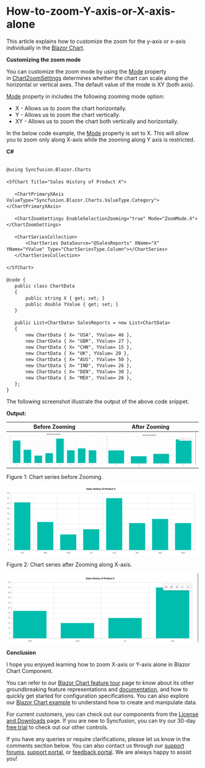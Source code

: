 # How-to-zoom-Y-axis-or-X-axis-alone

This article explains how to customize the zoom for the y-axis or x-axis individually in the [Blazor Chart](https://www.syncfusion.com/blazor-components/blazor-charts).

**Customizing the zoom mode**

You can customize the zoom mode by using the [Mode](https://help.syncfusion.com/cr/blazor/Syncfusion.Blazor.Charts.ChartZoomSettings.html#Syncfusion_Blazor_Charts_ChartZoomSettings_Mode) property in [ChartZoomSettings](https://help.syncfusion.com/cr/blazor/Syncfusion.Blazor.Charts.ChartZoomSettings.html) determines whether the chart can scale along the horizontal or vertical axes. The default value of the mode is XY (both axis).

[Mode](https://help.syncfusion.com/cr/blazor/Syncfusion.Blazor.Charts.ChartZoomSettings.html#Syncfusion_Blazor_Charts_ChartZoomSettings_Mode) property in includes the following zooming mode option:

- X - Allows us to zoom the chart horizontally.
- Y - Allows us to zoom the chart vertically.
- XY - Allows us to zoom the chart both vertically and horizontally. 

In the below code example, the [Mode](https://help.syncfusion.com/cr/blazor/Syncfusion.Blazor.Charts.ChartZoomSettings.html#Syncfusion_Blazor_Charts_ChartZoomSettings_Mode) property is set to X. This will allow you to zoom only along X-axis while the zooming along Y axis is restricted.

**C#**

 ```cshtml

 @using Syncfusion.Blazor.Charts

<SfChart Title="Sales History of Product X">

    <ChartPrimaryXAxis ValueType="Syncfusion.Blazor.Charts.ValueType.Category"></ChartPrimaryXAxis>

    <ChartZoomSettings EnableSelectionZooming="true" Mode="ZoomMode.X"></ChartZoomSettings>

    <ChartSeriesCollection>
        <ChartSeries DataSource="@SalesReports" XName="X" YName="YValue" Type="ChartSeriesType.Column"></ChartSeries>
    </ChartSeriesCollection>

</SfChart>

@code {
    public class ChartData
    {
        public string X { get; set; }
        public double YValue { get; set; }
    }

    public List<ChartData> SalesReports = new List<ChartData>
    {
        new ChartData { X= "USA", YValue= 46 },
        new ChartData { X= "GBR", YValue= 27 },
        new ChartData { X= "CHN", YValue= 15 },
        new ChartData { X= "UK", YValue= 20 },
        new ChartData { X= "AUS", YValue= 50 },
        new ChartData { X= "IND", YValue= 26 },
        new ChartData { X= "DEN", YValue= 30 },
        new ChartData { X= "MEX", YValue= 26 },
    };
}

```

The following screenshot illustrate the output of the above code snippet.

**Output:**

| Before Zooming | After Zooming |
| ------ | ------ |
| ![Blazor chart before zooming](/before-zooming.png) | ![Blazor chart after zooming](/after-zooming.png) |


Figure 1: Chart series before Zooming.

![](/before-zooming.png)

Figure 2: Chart series after Zooming along X-axis.

 ![](/after-zooming.png)

 **Conclusion**

I hope you enjoyed learning how to zoom X-axis or Y-axis alone in Blazor Chart Component.

You can refer to our [Blazor Chart feature tour](https://www.syncfusion.com/blazor-components/blazor-charts) page to know about its other groundbreaking feature representations and [documentation](https://blazor.syncfusion.com/documentation/chart/getting-started), and how to quickly get started for configuration specifications. You can also explore our [Blazor Chart example](https://blazor.syncfusion.com/demos/chart/line?theme=bootstrap5) to understand how to create and manipulate data.

For current customers, you can check out our components from the [License and Downloads](https://www.syncfusion.com/sales/teamlicense) page. If you are new to Syncfusion, you can try our 30-day [free trial](https://www.syncfusion.com/downloads/blazor) to check out our other controls.

If you have any queries or require clarifications, please let us know in the comments section below. You can also contact us through our [support forums](https://www.syncfusion.com/forums), [support portal](https://support.syncfusion.com/create), or [feedback portal](https://www.syncfusion.com/feedback/blazor-components?control=charts). We are always happy to assist you!







